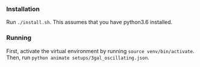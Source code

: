 ### Installation

Run `./install.sh`. This assumes that you have python3.6 installed.

### Running

First, activate the virtual environment by running `source venv/bin/activate`. Then, run `python animate setups/3gal_oscillating.json`.
